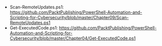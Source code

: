 - Scan-RemoteUpdates.ps1: https://github.com/PacktPublishing/PowerShell-Automation-and-Scripting-for-Cybersecurity/blob/master/Chapter09/Scan-RemoteUpdates.ps1
- Get-ExecutedCode.ps1: https://github.com/PacktPublishing/PowerShell-Automation-and-Scripting-for-Cybersecurity/blob/master/Chapter04/Get-ExecutedCode.ps1